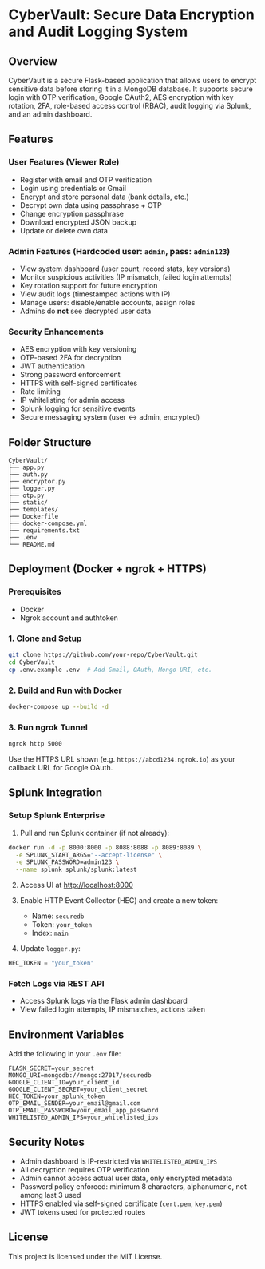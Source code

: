 # CyberVault: Secure Data Encryption and Audit Logging System

## Overview

CyberVault is a secure Flask-based application that allows users to encrypt sensitive data before storing it in a MongoDB database. It supports secure login with OTP verification, Google OAuth2, AES encryption with key rotation, 2FA, role-based access control (RBAC), audit logging via Splunk, and an admin dashboard.

## Features

### User Features (Viewer Role)

* Register with email and OTP verification
* Login using credentials or Gmail
* Encrypt and store personal data (bank details, etc.)
* Decrypt own data using passphrase + OTP
* Change encryption passphrase
* Download encrypted JSON backup
* Update or delete own data

### Admin Features (Hardcoded user: `admin`, pass: `admin123`)

* View system dashboard (user count, record stats, key versions)
* Monitor suspicious activities (IP mismatch, failed login attempts)
* Key rotation support for future encryption
* View audit logs (timestamped actions with IP)
* Manage users: disable/enable accounts, assign roles
* Admins do **not** see decrypted user data

### Security Enhancements

* AES encryption with key versioning
* OTP-based 2FA for decryption
* JWT authentication
* Strong password enforcement
* HTTPS with self-signed certificates
* Rate limiting
* IP whitelisting for admin access
* Splunk logging for sensitive events
* Secure messaging system (user ↔ admin, encrypted)


## Folder Structure

```
CyberVault/
├── app.py
├── auth.py
├── encryptor.py
├── logger.py
├── otp.py
├── static/
├── templates/
├── Dockerfile
├── docker-compose.yml
├── requirements.txt
├── .env
└── README.md
```

## Deployment (Docker + ngrok + HTTPS)

### Prerequisites

* Docker
* Ngrok account and authtoken

### 1. Clone and Setup

```bash
git clone https://github.com/your-repo/CyberVault.git
cd CyberVault
cp .env.example .env  # Add Gmail, OAuth, Mongo URI, etc.
```

### 2. Build and Run with Docker

```bash
docker-compose up --build -d
```

### 3. Run ngrok Tunnel

```bash
ngrok http 5000
```

Use the HTTPS URL shown (e.g. `https://abcd1234.ngrok.io`) as your callback URL for Google OAuth.


## Splunk Integration

### Setup Splunk Enterprise

1. Pull and run Splunk container (if not already):

```bash
docker run -d -p 8000:8000 -p 8088:8088 -p 8089:8089 \
  -e SPLUNK_START_ARGS="--accept-license" \
  -e SPLUNK_PASSWORD=admin123 \
  --name splunk splunk/splunk:latest
```

2. Access UI at [http://localhost:8000](http://localhost:8000)

3. Enable HTTP Event Collector (HEC) and create a new token:

   * Name: `securedb`
   * Token: `your_token`
   * Index: `main`

4. Update `logger.py`:

```python
HEC_TOKEN = "your_token"
```

### Fetch Logs via REST API

* Access Splunk logs via the Flask admin dashboard
* View failed login attempts, IP mismatches, actions taken


## Environment Variables

Add the following in your `.env` file:

```
FLASK_SECRET=your_secret
MONGO_URI=mongodb://mongo:27017/securedb
GOOGLE_CLIENT_ID=your_client_id
GOOGLE_CLIENT_SECRET=your_client_secret
HEC_TOKEN=your_splunk_token
OTP_EMAIL_SENDER=your_email@gmail.com
OTP_EMAIL_PASSWORD=your_email_app_password
WHITELISTED_ADMIN_IPS=your_whitelisted_ips
```

## Security Notes

* Admin dashboard is IP-restricted via `WHITELISTED_ADMIN_IPS`
* All decryption requires OTP verification
* Admin cannot access actual user data, only encrypted metadata
* Password policy enforced: minimum 8 characters, alphanumeric, not among last 3 used
* HTTPS enabled via self-signed certificate (`cert.pem`, `key.pem`)
* JWT tokens used for protected routes

## License

This project is licensed under the MIT License.

